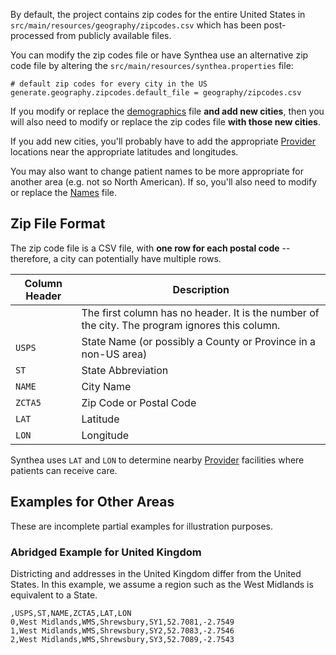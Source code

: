 By default, the project contains zip codes for the entire United States in `src/main/resources/geography/zipcodes.csv` which has been post-processed from publicly available files.

You can modify the zip codes file or have Synthea use an alternative zip code file by altering the `src/main/resources/synthea.properties` file:

```properties
# default zip codes for every city in the US
generate.geography.zipcodes.default_file = geography/zipcodes.csv
```

If you modify or replace the [demographics](https://github.com/synthetichealth/synthea/wiki/Demographics-for-Other-Areas) file **and add new cities**, then you will also need to modify or replace the zip codes file **with those new cities**.

If you add new cities, you'll probably have to add the appropriate [Provider](https://github.com/synthetichealth/synthea/wiki/Provider-Data) locations near the appropriate latitudes and longitudes.

You may also want to change patient names to be more appropriate for another area (e.g. not so North American). If so, you'll also need to modify or replace the [Names](https://github.com/synthetichealth/synthea/wiki/Name-Data) file.

## Zip File Format

The zip code file is a CSV file, with **one row for each postal code** -- therefore, a city can potentially have multiple rows.

Column Header | Description
--------------|------------
` ` | The first column has no header. It is the number of the city. The program ignores this column.
`USPS` | State Name (or possibly a County or Province in a non-US area)
`ST` | State Abbreviation
`NAME` | City Name
`ZCTA5` | Zip Code or Postal Code
`LAT` | Latitude
`LON` | Longitude

Synthea uses `LAT` and `LON` to determine nearby [Provider](https://github.com/synthetichealth/synthea/wiki/Provider-Data) facilities where patients can receive care.

## Examples for Other Areas

These are incomplete partial examples for illustration purposes.

### Abridged Example for United Kingdom
Districting and addresses in the United Kingdom differ from the United States. In this example, we assume a region such as the West Midlands is equivalent to a State.

```csv
,USPS,ST,NAME,ZCTA5,LAT,LON
0,West Midlands,WMS,Shrewsbury,SY1,52.7081,-2.7549
1,West Midlands,WMS,Shrewsbury,SY2,52.7083,-2.7546
2,West Midlands,WMS,Shrewsbury,SY3,52.7089,-2.7543
```